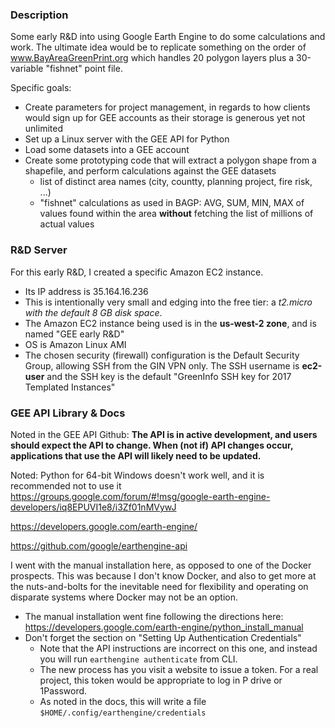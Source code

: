 ### Description

Some early R&D into using Google Earth Engine to do some calculations and work. The ultimate idea would be to replicate something on the order of www.BayAreaGreenPrint.org which handles 20 polygon layers plus a 30-variable "fishnet" point file.

Specific goals:
* Create parameters for project management, in regards to how clients would sign up for GEE accounts as their storage is generous yet not unlimited
* Set up a Linux server with the GEE API for Python
* Load some datasets into a GEE account
* Create some prototyping code that will extract a polygon shape from a shapefile, and perform calculations against the GEE datasets
  * list of distinct area names (city, countty, planning project, fire risk, ...)
  * "fishnet" calculations as used in BAGP: AVG, SUM, MIN, MAX of values found within the area **without** fetching the list of millions of actual values


### R&D Server

For this early R&D, I created a specific Amazon EC2 instance.

* Its IP address is 35.164.16.236
* This is intentionally very small and edging into the free tier: a *t2.micro with the default 8 GB disk space*.
* The Amazon EC2 instance being used is in the **us-west-2 zone**, and is named "GEE early R&D"
* OS is Amazon Linux AMI
* The chosen security (firewall) configuration is the Default Security Group, allowing SSH from the GIN VPN only. The SSH username is **ec2-user** and the SSH key is the default "GreenInfo SSH key for 2017 Templated Instances"


### GEE API Library & Docs

Noted in the GEE API Github: **The API is in active development, and users should expect the API to change. When (not if) API changes occur, applications that use the API will likely need to be updated.**

Noted: Python for 64-bit Windows doesn't work well, and it is recommended not to use it https://groups.google.com/forum/#!msg/google-earth-engine-developers/iq8EPUVI1e8/i3Zf01nMVywJ

https://developers.google.com/earth-engine/

https://github.com/google/earthengine-api

I went with the manual installation here, as opposed to one of the Docker prospects. This was because I don't know Docker, and also to get more at the nuts-and-bolts for the inevitable need for flexibility and operating on disparate systems where Docker may not be an option.
* The manual installation went fine following the directions here: https://developers.google.com/earth-engine/python_install_manual
* Don't forget the section on "Setting Up Authentication Credentials"
  * Note that the API instructions are incorrect on this one, and instead you will run `earthengine authenticate` from CLI.
  * The new process has you visit a website to issue a token. For a real project, this token would be appropriate to log in P drive or 1Password.
  * As noted in the docs, this will write a file `$HOME/.config/earthengine/credentials`

